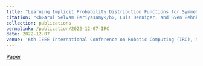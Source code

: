 ```yaml
---
title: "Learning Implicit Probability Distribution Functions for Symmetric Orientation Estimation from RGB Images Without Pose Labels"
citation: "<b>Arul Selvam Periyasamy</b>, Luis Denniger, and Sven Behnke"
collection: publications
permalink: /publication/2022-12-07-IRC
date: 2022-12-07
venue: '6th IEEE International Conference on Robotic Computing (IRC), Naples, Italy.'
---
```

[Paper](https://arxiv.org/abs/2211.11394)&nbsp;&nbsp;&nbsp;&nbsp;&nbsp;&nbsp;

